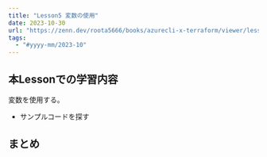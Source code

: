 ```yaml
---
title: "Lesson5 変数の使用"
date: 2023-10-30
url: "https://zenn.dev/roota5666/books/azurecli-x-terraform/viewer/lesson5"
tags:
  - "#yyyy-mm/2023-10"
---
```


## 本Lessonでの学習内容

変数を使用する。

- サンプルコードを探す

## まとめ
